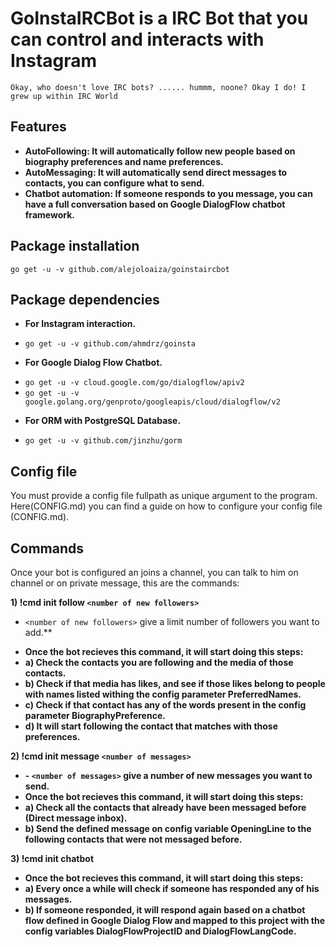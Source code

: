 # GoInstaIRCBot is a IRC Bot that you can control and interacts with Instagram

`Okay, who doesn't love IRC bots? ...... hummm, noone? Okay I do! I grew up within IRC World`

## Features

* **AutoFollowing: It will automatically follow new people based on biography preferences and name preferences.**
* **AutoMessaging: It will automatically send direct messages to contacts, you can configure what to send.**
* **Chatbot automation: If someone responds to you message, you can have a full conversation based on Google DialogFlow chatbot framework.**


## Package installation 
`go get -u -v github.com/alejoloaiza/goinstaircbot`

## Package dependencies
* **For Instagram interaction.**
- `go get -u -v github.com/ahmdrz/goinsta`
* **For Google Dialog Flow Chatbot.**
- `go get -u -v cloud.google.com/go/dialogflow/apiv2`
- `go get -u -v google.golang.org/genproto/googleapis/cloud/dialogflow/v2`
* **For ORM with PostgreSQL Database.**
- `go get -u -v github.com/jinzhu/gorm`

## Config file
You must provide a config file fullpath as unique argument to the program. Here(CONFIG.md) you can find a guide on how to configure your config file (CONFIG.md).

## Commands

Once your bot is configured an joins a channel, you can talk to him on channel or on private message, this are the commands:

 **1) !cmd init follow `<number of new followers>`**
- `<number of new followers>` give a limit number of followers you want to add.**
* **Once the bot recieves this command, it will start doing this steps:**
* **a) Check the contacts you are following and the media of those contacts.**
* **b) Check if that media has likes, and see if those likes belong to people with names listed withing the config parameter PreferredNames.**
* **c) Check if that contact has any of the words present in the config parameter BiographyPreference.**
* **d) It will start following the contact that matches with those preferences.**

 **2) !cmd init message `<number of messages>`**
* **- `<number of messages>` give a number of new messages you want to send.**
* **Once the bot recieves this command, it will start doing this steps:**
* **a) Check all the contacts that already have been messaged before (Direct message inbox).**
* **b) Send the defined message on config variable OpeningLine to the following contacts that were not messaged before.**

 **3) !cmd init chatbot**
* **Once the bot recieves this command, it will start doing this steps:**
* **a) Every once a while will check if someone has responded any of his messages.**
* **b) If someone responded, it will respond again based on a chatbot flow defined in Google Dialog Flow and mapped to this project with the config variables DialogFlowProjectID and DialogFlowLangCode.**
